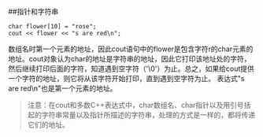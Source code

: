 ##指针和字符串

    char flower[10] = "rose";
    cout << flower << "s are red\n";
    
数组名时第一个元素的地址，因此cout语句中的flower是包含字符r的char元素的地址。cout对象认为char的地址是字符串的地址，因此它打印该地址处的字符，然后继续打印后面的字符，知道遇到空字符（'\0'）为止。总之，如果给cout提供一个字符的地址，则它将从该字符开始打印，直到遇到空字符为止。
表达式"s are red\n"也是第一个元素的地址。

>注意：在cout和多数C++表达式中，char数组名、char指针以及用引号括起的字符串常量以及指针所描述的字符串，处理的方式是一样的，都将传递它们的地址。